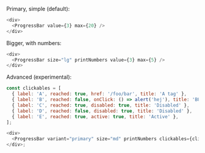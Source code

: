 Primary, simple (default):

```js
<div>
  <ProgressBar value={3} max={20} />
</div>
```

Bigger, with numbers:

```js
<div>
  <ProgressBar size="lg" printNumbers value={3} max={5} />
</div>
```

Advanced (experimental):

```js
const clickables = [
  { label: 'A', reached: true, href: '/foo/bar', title: 'A tag' },
  { label: 'B', reached: false, onClick: () => alert('hej'), title: 'BUTTON tag' },
  { label: 'C', reached: true, disabled: true, title: 'Disabled' },
  { label: 'D', reached: false, disabled: true, title: 'Disabled' },
  { label: 'E', reached: true, active: true, title: 'Active' },
];

<div>
  <ProgressBar variant="primary" size="md" printNumbers clickables={clickables} value={6} max={9} />
</div>;
```
